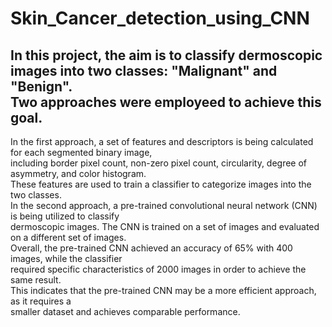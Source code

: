 # Skin_Cancer_detection_using_CNN
In this project, the aim is to classify dermoscopic images into two classes: "Malignant" and "Benign". <br> 
Two approaches were employeed to achieve this goal. <br> 
-----------------------------------------------------------------------------------------------------
In the first approach, a set of features and descriptors is being calculated for each segmented binary image, <br>
including border pixel count, non-zero pixel count, circularity, degree of asymmetry, and color histogram. <br>
These features are used to train a classifier to categorize images into the two classes. <br>
In the second approach, a pre-trained convolutional neural network (CNN) is being utilized to classify <br>
dermoscopic images. The CNN is trained on a set of images and evaluated on a different set of images. <br>
Overall, the pre-trained CNN achieved an accuracy of 65% with 400 images, while the classifier <br>
required specific characteristics of 2000 images in order to achieve the same result. <br>
This indicates that the pre-trained CNN may be a more efficient approach, as it requires a <br>
smaller dataset and achieves comparable performance.

